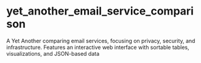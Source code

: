 # yet_another_email_service_comparison
A Yet Another comparing email services, focusing on privacy, security, and infrastructure. Features an interactive web interface with sortable tables, visualizations, and JSON-based data
